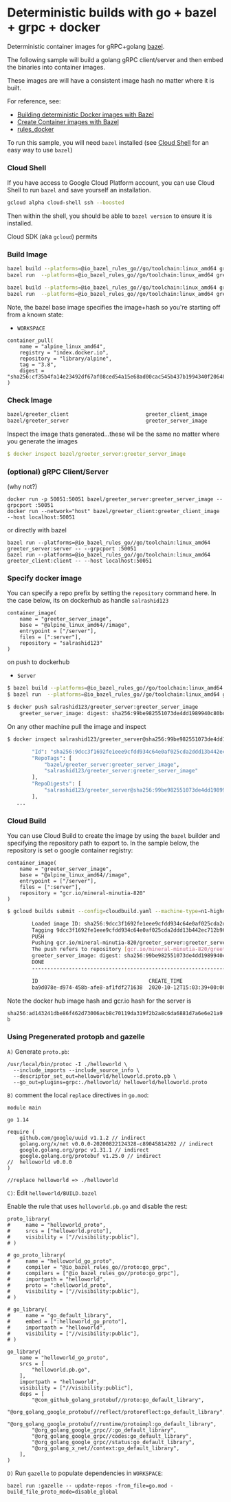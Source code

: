 # Deterministic builds with go + bazel + grpc + docker

Deterministic container images for gRPC+golang [bazel](https://bazel.build/).

The following sample will build a golang gRPC client/server and then embed the binaries into container images.

These images are will have a consistent image hash no matter where it is built.

For reference, see:

- [Building deterministic Docker images with Bazel](https://blog.bazel.build/2015/07/28/docker_build.html)
- [Create Container images with Bazel](https://dev.to/schoren/create-container-images-with-bazel-47am)
- [rules_docker](https://github.com/bazelbuild/rules_docker)


To run this sample, you will need `bazel` installed (see [Cloud Shell](#cloud-shell) for an easy way to use `bazel`)

### Cloud Shell

If you have access to Google Cloud Platform account, you can use Cloud Shell to run `bazel` and save yourself an installation.

```bash
gcloud alpha cloud-shell ssh --boosted
```

Then within the shell, you should be able to `bazel version` to ensure it is installed.

Cloud SDK (aka `gcloud`) permits

### Build Image

```bash
bazel build --platforms=@io_bazel_rules_go//go/toolchain:linux_amd64 greeter_server:all
bazel run  --platforms=@io_bazel_rules_go//go/toolchain:linux_amd64 greeter_server:greeter_server_image

bazel build --platforms=@io_bazel_rules_go//go/toolchain:linux_amd64 greeter_client:all
bazel run  --platforms=@io_bazel_rules_go//go/toolchain:linux_amd64 greeter_client:greeter_client_image
```

Note, the bazel base image specifies the image+hash so you're starting off from a known state:

- `WORKSPACE`

```
container_pull(
    name = "alpine_linux_amd64",
    registry = "index.docker.io",
    repository = "library/alpine",
    tag = "3.8",
    digest = "sha256:cf35b4fa14e23492df67af08ced54a15e68ad00cac545b437b1994340f20648c"
)
```

### Check Image

```bash
bazel/greeter_client                         greeter_client_image                     c44e11355e04        50 years ago        15.9MB
bazel/greeter_server                         greeter_server_image                     9dcc3f1692fe        50 years ago        16.1MB
```

Inspect the image thats generated...these wil be the same no matter where you generate the images

```yaml
$ docker inspect bazel/greeter_server:greeter_server_image
```

### (optional) gRPC Client/Server

(why not?)
```
docker run -p 50051:50051 bazel/greeter_server:greeter_server_image --grpcport :50051
docker run --network="host" bazel/greeter_client:greeter_client_image --host localhost:50051
```

or directly with bazel

```
bazel run --platforms=@io_bazel_rules_go//go/toolchain:linux_amd64 greeter_server:server -- --grpcport :50051
bazel run --platforms=@io_bazel_rules_go//go/toolchain:linux_amd64 greeter_client:client -- --host localhost:50051
```

### Specify docker image

You can specify a repo prefix by setting the `repository` command here. In the case below, its on dockerhub as handle `salrashid123`

```bazel
container_image(
    name = "greeter_server_image",
    base = "@alpine_linux_amd64//image",
    entrypoint = ["/server"],
    files = [":server"],
    repository = "salrashid123"
)
```

on push to dockerhub

- `Server`
```bash
$ bazel build --platforms=@io_bazel_rules_go//go/toolchain:linux_amd64 greeter_server:all
$ bazel run  --platforms=@io_bazel_rules_go//go/toolchain:linux_amd64 greeter_server:greeter_server_image

$ docker push salrashid123/greeter_server:greeter_server_image
    greeter_server_image: digest: sha256:99be982551073de4dd1989940c80bdedcd84b1a0b42eb76e953a3f1b1643e56b size: 738

```

On any other machine pull the image and inspect

```bash
$ docker inspect salrashid123/greeter_server@sha256:99be982551073de4dd1989940c80bdedcd84b1a0b42eb76e953a3f1b1643e56b

        "Id": "sha256:9dcc3f1692fe1eee9cfdd934c64e0af025cda2ddd13b442ec712b96f3b5576ca",
        "RepoTags": [
            "bazel/greeter_server:greeter_server_image",
            "salrashid123/greeter_server:greeter_server_image"
        ],
        "RepoDigests": [
            "salrashid123/greeter_server@sha256:99be982551073de4dd1989940c80bdedcd84b1a0b42eb76e953a3f1b1643e56b"
        ],
   ...
```



### Cloud Build

You can use Cloud Build to create the image by using the `bazel` builder and specifying the repository path to export to.  In the sample below, the repository is set o google container registry:

```
container_image(
    name = "greeter_server_image",
    base = "@alpine_linux_amd64//image",
    entrypoint = ["/server"],
    files = [":server"],
    repository = "gcr.io/mineral-minutia-820"
)
```

```bash
$ gcloud builds submit --config=cloudbuild.yaml --machine-type=n1-highcpu-32

        Loaded image ID: sha256:9dcc3f1692fe1eee9cfdd934c64e0af025cda2ddd13b442ec712b96f3b5576ca
        Tagging 9dcc3f1692fe1eee9cfdd934c64e0af025cda2ddd13b442ec712b96f3b5576ca as gcr.io/mineral-minutia-820/greeter_server:greeter_server_image
        PUSH
        Pushing gcr.io/mineral-minutia-820/greeter_server:greeter_server_image
        The push refers to repository [gcr.io/mineral-minutia-820/greeter_server]
        greeter_server_image: digest: sha256:99be982551073de4dd1989940c80bdedcd84b1a0b42eb76e953a3f1b1643e56b size: 738
        DONE
        -----------------------------------------------------------------------------------------------------------------------------------------------------------------------------------------------------------------

        ID                                    CREATE_TIME                DURATION  SOURCE                                                                                             IMAGES                                                          STATUS
        ba9d078e-d974-458b-afe8-af1fdf271638  2020-10-12T15:03:39+00:00  2M13S     gs://mineral-minutia-820_cloudbuild/source/1602515018.756311-f40d9688cca14064afb512e4b0fa576e.tgz  gcr.io/mineral-minutia-820/greeter_server:greeter_server_image  SUCCESS
```

Note the docker hub image hash and gcr.io hash for the server is

`sha256:ad143241dbe86f462d73006acb8c70119da319f2b2a8c6da6881d7a6e6e21a9b`

### Using Pregenerated protopb and gazelle

`A)` Generate `proto.pb`:

```
/usr/local/bin/protoc -I ./helloworld \
  --include_imports --include_source_info \
  --descriptor_set_out=helloworld/helloworld.proto.pb \
  --go_out=plugins=grpc:./helloworld/ helloworld/helloworld.proto
```

`B)` comment the local `replace` directives in `go.mod`:

```
module main

go 1.14

require (
	github.com/google/uuid v1.1.2 // indirect
	golang.org/x/net v0.0.0-20200822124328-c89045814202 // indirect
	google.golang.org/grpc v1.31.1 // indirect
	google.golang.org/protobuf v1.25.0 // indirect
//	helloworld v0.0.0
)

//replace helloworld => ./helloworld

```


`C)`: Edit `helloworld/BUILD.bazel`

Enable the rule that uses `helloworld.pb.go` and disable the rest:

```bazel
proto_library(
#     name = "helloworld_proto",
#     srcs = ["helloworld.proto"],
#     visibility = ["//visibility:public"],
# )

# go_proto_library(
#     name = "helloworld_go_proto",
#     compiler = "@io_bazel_rules_go//proto:go_grpc",
#     compilers = ["@io_bazel_rules_go//proto:go_grpc"],
#     importpath = "helloworld",
#     proto = ":helloworld_proto",
#     visibility = ["//visibility:public"],
# )

# go_library(
#     name = "go_default_library",
#     embed = [":helloworld_go_proto"],
#     importpath = "helloworld",
#     visibility = ["//visibility:public"],
# )

go_library(
    name = "helloworld_go_proto",
    srcs = [
        "helloworld.pb.go",
    ],
    importpath = "helloworld",
    visibility = ["//visibility:public"],
    deps = [
        "@com_github_golang_protobuf//proto:go_default_library",
        "@org_golang_google_protobuf//reflect/protoreflect:go_default_library",
        "@org_golang_google_protobuf//runtime/protoimpl:go_default_library",
        "@org_golang_google_grpc//:go_default_library",
        "@org_golang_google_grpc//codes:go_default_library",
        "@org_golang_google_grpc//status:go_default_library",                
        "@org_golang_x_net//context:go_default_library",         
    ],
)
```

`D)`  Run `gazelle` to populate dependencies in `WORKSPACE`:

```
bazel run :gazelle -- update-repos -from_file=go.mod -build_file_proto_mode=disable_global
```